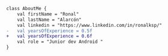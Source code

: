 ```diff
class AboutMe {
    val firstName = "Ronal"
    val lastName = "Alarcón"
    val linkedin = "https://www.linkedin.com/in/ronalksp/"
-   val yearsOfExperience = 0.5f
+   val yearsOfExperience = 0.6f
    val role = "Junior dev Android "
}
```

<!--
**ronalksp/ronalksp** is a ✨ _special_ ✨ repository because its `README.md` (this file) appears on your GitHub profile.

Here are some ideas to get you started:

- 🔭 I’m currently working on ...
- 🌱 I’m currently learning ...
- 👯 I’m looking to collaborate on ...
- 🤔 I’m looking for help with ...
- 💬 Ask me about ...
- 📫 How to reach me: ...
- 😄 Pronouns: ...
- ⚡ Fun fact: ...
-->
